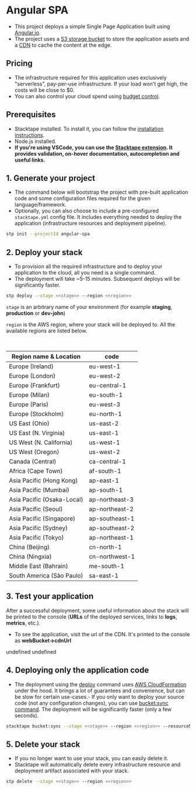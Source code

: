 # Angular SPA

- This project deploys a simple Single Page Application built using [Angular.io](https://angular.io/).
- The project uses a [S3 storage bucket](https://docs.stacktape.com/resources/buckets/) to store the application assets
  and a [CDN](https://docs.stacktape.com/resources/cdns/) to cache the content at the edge.

## Pricing

- The infrastructure required for this application uses exclusively "serverless", pay-per-use infrastructure. If your load won't get high, the costs will be close to $0.
- You can also control your cloud spend using [budget control](/configuration/budget-control/).

## Prerequisites

- Stacktape installed. To install it, you can follow the [installation instructions](https://docs.stacktape.com/getting-started/setup-stacktape/).
- Node.js installed.
- **If you're using VSCode, you can use the [Stacktape extension](https://marketplace.visualstudio.com/items?itemName=stacktape.vscode-stacktape).
  It provides validation, on-hover documentation, autocompletion and useful links.**

## 1. Generate your project

- The command below will bootstrap the project with pre-built application code and some configuration files required
  for the given language/framework.
- Optionally, you can also choose to include a pre-configured `stacktape.yml` config file. It includes everything needed
  to deploy the application (infrastructure resources and deployment pipeline).

```bash
stp init --projectId angular-spa
```

## 2. Deploy your stack

- To provision all the required infrastructure and to deploy your application to the cloud, all you need is a single
  command.
- The deployment will take ~5-15 minutes. Subsequent deploys will be significantly faster.

```bash
stp deploy --stage <<stage>> --region <<region>>
```

`stage` is an arbitrary name of your environment (for example **staging**, **production** or **dev-john**)

`region` is the AWS region, where your stack will be deployed to. All the available regions are listed below.

<br />

| Region name & Location     | code           |
| -------------------------- | -------------- |
| Europe (Ireland)           | eu-west-1      |
| Europe (London)            | eu-west-2      |
| Europe (Frankfurt)         | eu-central-1   |
| Europe (Milan)             | eu-south-1     |
| Europe (Paris)             | eu-west-3      |
| Europe (Stockholm)         | eu-north-1     |
| US East (Ohio)             | us-east-2      |
| US East (N. Virginia)      | us-east-1      |
| US West (N. California)    | us-west-1      |
| US West (Oregon)           | us-west-2      |
| Canada (Central)           | ca-central-1   |
| Africa (Cape Town)         | af-south-1     |
| Asia Pacific (Hong Kong)   | ap-east-1      |
| Asia Pacific (Mumbai)      | ap-south-1     |
| Asia Pacific (Osaka-Local) | ap-northeast-3 |
| Asia Pacific (Seoul)       | ap-northeast-2 |
| Asia Pacific (Singapore)   | ap-southeast-1 |
| Asia Pacific (Sydney)      | ap-southeast-2 |
| Asia Pacific (Tokyo)       | ap-northeast-1 |
| China (Beijing)            | cn-north-1     |
| China (Ningxia)            | cn-northwest-1 |
| Middle East (Bahrain)      | me-south-1     |
| South America (São Paulo)  | sa-east-1      |

## 3. Test your application

After a successful deployment, some useful information about the stack will be printed to the console (**URLs** of the deployed services, links to **logs**, **metrics**, etc.).

- To see the application, visit the url of the CDN. It's printed to the console as **webBucket->cdnUrl**

undefined
undefined

## 4. Deploying only the application code

- The deployment using the [deploy](/cli/commands/deploy/) command uses
  [AWS CloudFormation](https://docs.aws.amazon.com/AWSCloudFormation/latest/UserGuide/Welcome.html) under the hood. It
  brings a lot of guarantees and convenience, but can be slow for certain use-cases.- If you only want to deploy your source code (not any configuration changes), you can use
  [bucket:sync command](/cli/commands/bucket-sync/). The deployment will be significantly faster (only a few seconds).

```bash
stacktape bucket:sync --stage <<stage>> --region <<region>> --resourceName webBucket --invalidateCdnCache
```

## 5. Delete your stack

- If you no longer want to use your stack, you can easily delete it.
- Stacktape will automatically delete every infrastructure resource and deployment artifact associated with your stack.

```bash
stp delete --stage <<stage>> --region <<region>>
```
